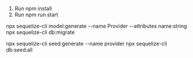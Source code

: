 1. Run npm install
2. Run npm run start


npx sequelize-cli model:generate --name Provider --attributes name:string
npx sequelize-cli db:migrate

npx sequelize-cli seed:generate --name provider
npx sequelize-cli db:seed:all
